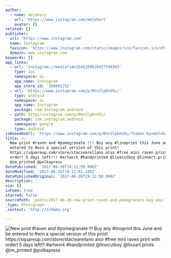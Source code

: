 ```yaml
---
author:
  - name: metahari
    url: 'https://www.instagram.com/metahari'
    avatar: {}
related: []
publisher:
  url: 'https://www.instagram.com'
  name: Instagram
  favicon: 'https://www.instagram.com/static/images/ico/favicon.ico/dfa85bb1fd63.ico'
  domain: www.instagram.com
keywords: []
app_links:
  - url: 'instagram://media?id=1545260626427596363'
    type: ios
    namespace: ai
    app_name: Instagram
    app_store_id: '389801252'
  - url: 'https://www.instagram.com/p/BVx3lpDnU5L/'
    type: android
    namespace: ai
    app_name: Instagram
    package: com.instagram.android
  - path: https/instagram.com/p/BVx3lpDnU5L/
    package: com.instagram.android
    namespace: google
    type: android
isBasedOnUrl: 'https://www.instagram.com/p/BVx3lpDnU5L/?taken-by=metahari'
title: >-
  New print #raven and #pomegranate !!! Buy any #linoprint this June and be
  entered to #win a special version of this print!
  https://squareup.com/store/staciearellano also #free mini raven print with
  order! 5 days left!!! #artwork #handprinted @linocutboy @linoart.prints
  @im_printed @polkapress
datePublished: '2017-06-26T19:12:50.996Z'
dateModified: '2017-06-26T19:12:41.146Z'
datePublishedOriginal: '2017-06-26T19:12:50.996Z'
description: ''
via: {}
inFeed: true
starred: false
sourcePath: _posts/2017-06-26-new-print-raven-and-pomegranate-buy-any-linoprint-thi.md
_type: Photograph
_context: 'http://schema.org'

---
```

![New print #raven and #pomegranate !!! Buy any #linoprint this June and be entered to #win a special version of this print! https://squareup.com/store/staciearellano also #free mini raven print with order! 5 days left!!! #artwork #handprinted @linocutboy @linoart.prints @im_printed @polkapress](https://scontent.cdninstagram.com/t51.2885-15/s640x640/sh0.08/e35/19425180_1440343052720897_5088169913583927296_n.jpg)